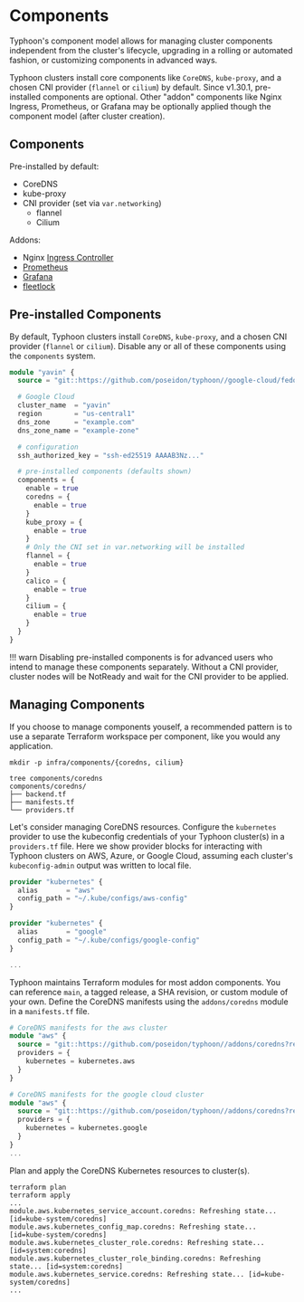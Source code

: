 # Components

Typhoon's component model allows for managing cluster components independent from the cluster's lifecycle, upgrading in a rolling or automated fashion, or customizing components in advanced ways.

Typhoon clusters install core components like `CoreDNS`, `kube-proxy`, and a chosen CNI provider (`flannel` or `cilium`) by default. Since v1.30.1, pre-installed components are optional. Other "addon" components like Nginx Ingress, Prometheus, or Grafana may be optionally applied though the component model (after cluster creation).

## Components

Pre-installed by default:

* CoreDNS
* kube-proxy
* CNI provider (set via `var.networking`)
    * flannel
    * Cilium

Addons:

* Nginx [Ingress Controller](ingress.md)
* [Prometheus](prometheus.md)
* [Grafana](grafana.md)
* [fleetlock](fleetlock.md)

## Pre-installed Components

By default, Typhoon clusters install `CoreDNS`, `kube-proxy`, and a chosen CNI provider (`flannel` or `cilium`). Disable any or all of these components using the `components` system.

```tf
module "yavin" {
  source = "git::https://github.com/poseidon/typhoon//google-cloud/fedora-coreos/kubernetes?ref=v1.30.1"

  # Google Cloud
  cluster_name  = "yavin"
  region        = "us-central1"
  dns_zone      = "example.com"
  dns_zone_name = "example-zone"

  # configuration
  ssh_authorized_key = "ssh-ed25519 AAAAB3Nz..."

  # pre-installed components (defaults shown)
  components = {
    enable = true
    coredns = {
      enable = true
    }
    kube_proxy = {
      enable = true
    }
    # Only the CNI set in var.networking will be installed
    flannel = {
      enable = true
    }
    calico = {
      enable = true
    }
    cilium = {
      enable = true
    }
  }
}
```

!!! warn
    Disabling pre-installed components is for advanced users who intend to manage these components separately. Without a CNI provider, cluster nodes will be NotReady and wait for the CNI provider to be applied.

## Managing Components

If you choose to manage components youself, a recommended pattern is to use a separate Terraform workspace per component, like you would any application.

```
mkdir -p infra/components/{coredns, cilium}

tree components/coredns
components/coredns/
├── backend.tf
├── manifests.tf
└── providers.tf
```

Let's consider managing CoreDNS resources. Configure the `kubernetes` provider to use the kubeconfig credentials of your Typhoon cluster(s) in a `providers.tf` file. Here we show provider blocks for interacting with Typhoon clusters on AWS, Azure, or Google Cloud, assuming each cluster's `kubeconfig-admin` output was written to local file.

```tf
provider "kubernetes" {
  alias       = "aws"
  config_path = "~/.kube/configs/aws-config"
}

provider "kubernetes" {
  alias       = "google"
  config_path = "~/.kube/configs/google-config"
}

...
```

Typhoon maintains Terraform modules for most addon components. You can reference `main`, a tagged release, a SHA revision, or custom module of your own. Define the CoreDNS manifests using the `addons/coredns` module in a `manifests.tf` file.

```tf
# CoreDNS manifests for the aws cluster
module "aws" {
  source = "git::https://github.com/poseidon/typhoon//addons/coredns?ref=v1.30.1"
  providers = {
    kubernetes = kubernetes.aws
  }
}

# CoreDNS manifests for the google cloud cluster
module "aws" {
  source = "git::https://github.com/poseidon/typhoon//addons/coredns?ref=v1.30.1"
  providers = {
    kubernetes = kubernetes.google
  }
}
...
```

Plan and apply the CoreDNS Kubernetes resources to cluster(s).

```
terraform plan
terraform apply
...
module.aws.kubernetes_service_account.coredns: Refreshing state... [id=kube-system/coredns]
module.aws.kubernetes_config_map.coredns: Refreshing state... [id=kube-system/coredns]
module.aws.kubernetes_cluster_role.coredns: Refreshing state... [id=system:coredns]
module.aws.kubernetes_cluster_role_binding.coredns: Refreshing state... [id=system:coredns]
module.aws.kubernetes_service.coredns: Refreshing state... [id=kube-system/coredns]
...
```
